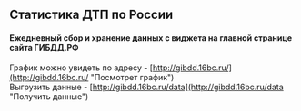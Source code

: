 ## Cтатистика ДТП по России
####  Ежедневный сбор и хранение данных с виджета на главной странице сайта ГИБДД.РФ

График можно увидеть по адресу - [http://gibdd.16bc.ru/](http://gibdd.16bc.ru/ "Посмотрет график")  
Выгрузить данные - [http://gibdd.16bc.ru/data](http://gibdd.16bc.ru/data "Получить данные")  
